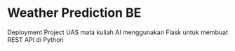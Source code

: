 # Weather Prediction BE

Deployment Project UAS mata kuliah AI menggunakan Flask untuk membuat REST API di Python
